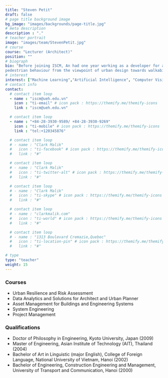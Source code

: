 ```yaml
---
title: "Steven Petit"
draft: false
# page title background image
bg_image: "images/backgrounds/page-title.jpg"
# meta description
description : "."
# teacher portrait
image: "images/team/StevenPetit.jpg"
# course
course: "Lecturer (Architect)"
position: ""
# biograph
bio: "Before joining ISCM, An had one year working as a developer for a well-known Japanese corporation, and a Vietnamese start-up developing enterprise. During this time, he had published two significant works: interactive digital signage and an education website. Currently, he is the youngest IT-Researcher at ISCM, mainly in charge of a platform for Interactive Simulation of
pedestrian behaviour from the viewpoint of urban design towards walkability. He is also a postgraduate in Urban Design and Smart City at National Seoul University to reinforce his knowledge. An always brings his best-offering as a core member in performing in-depth research for Smart City development."
# interest
interest: ["Machine Learning","Artificial Intelligence", "Computer Vision", "Agent Based Modelling"]
# contact info
contact:
  # contact item loop
  - name : "iscm@ueh.edu.vn"
    icon : "ti-email" # icon pack : https://themify.me/themify-icons
    link : "iscm@ueh.edu.vn"

  # contact item loop
  - name : "+84-28-3930-9589/ +84-28-3930-9269"
    icon : "ti-mobile" # icon pack : https://themify.me/themify-icons
    link : "tel:+120345876"

  # contact item loop
  # - name : "Clark Malik"
  #   icon : "ti-facebook" # icon pack : https://themify.me/themify-icons
  #   link : "#"

  # contact item loop
  # - name : "Clark Malik"
  #   icon : "ti-twitter-alt" # icon pack : https://themify.me/themify-icons
  #   link : "#"

  # contact item loop
  # - name : "Clark Malik"
  #   icon : "ti-skype" # icon pack : https://themify.me/themify-icons
  #   link : "#"

  # contact item loop
  # - name : "clarkmalik.com"
  #   icon : "ti-world" # icon pack : https://themify.me/themify-icons
  #   link : "#"

  # contact item loop
  # - name : "1313 Boulevard Cremazie,Quebec"
  #   icon : "ti-location-pin" # icon pack : https://themify.me/themify-icons
  #   link : "#"

# type
type: "teacher"
weight: 15
---
```


### Courses
* Urban Resilience and Risk Assessment
* Data Analytics and Solutions for Architect and Urban Planner
* Asset Management for Buildings and Engineering Systems
* System Engineering
* Project Management

### Qualifications
* Doctor of Philosophy in Engineering, Kyoto University, Japan (2009)
* Master of Engineering, Asian Institute of Technology (AIT), Thailand (2004)
* Bachelor of Art in Linguistic (major English), College of Foreign Language, National University of Vietnam, Hanoi (2002)
* Bachelor of Engineering, Construction Engineering and Management, University of Transport and Communication, Hanoi (2000)
